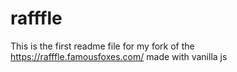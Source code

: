 # rafffle

This is the first readme file for my fork of the https://rafffle.famousfoxes.com/ made with vanilla js
